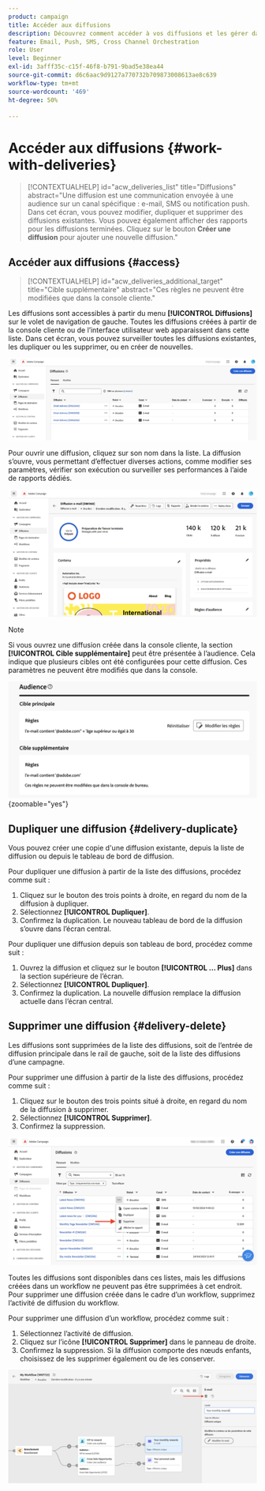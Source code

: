 ```yaml
---
product: campaign
title: Accéder aux diffusions
description: Découvrez comment accéder à vos diffusions et les gérer dans Campaign Web.
feature: Email, Push, SMS, Cross Channel Orchestration
role: User
level: Beginner
exl-id: 3afff35c-c15f-46f8-b791-9bad5e38ea44
source-git-commit: d6c6aac9d9127a770732b709873008613ae8c639
workflow-type: tm+mt
source-wordcount: '469'
ht-degree: 50%

---
```


# Accéder aux diffusions {#work-with-deliveries}

>[!CONTEXTUALHELP]
>id="acw_deliveries_list"
>title="Diffusions"
>abstract="Une diffusion est une communication envoyée à une audience sur un canal spécifique : e-mail, SMS ou notification push. Dans cet écran, vous pouvez modifier, dupliquer et supprimer des diffusions existantes. Vous pouvez également afficher des rapports pour les diffusions terminées. Cliquez sur le bouton **Créer une diffusion** pour ajouter une nouvelle diffusion."

## Accéder aux diffusions {#access}

>[!CONTEXTUALHELP]
>id="acw_deliveries_additional_target"
>title="Cible supplémentaire"
>abstract="Ces règles ne peuvent être modifiées que dans la console cliente."

Les diffusions sont accessibles à partir du menu **[!UICONTROL Diffusions]** sur le volet de navigation de gauche. Toutes les diffusions créées à partir de la console cliente ou de l’interface utilisateur web apparaissent dans cette liste. Dans cet écran, vous pouvez surveiller toutes les diffusions existantes, les dupliquer ou les supprimer, ou en créer de nouvelles.

![Liste des diffusions affichées dans l’interface](assets/deliveries-list.png)

Pour ouvrir une diffusion, cliquez sur son nom dans la liste. La diffusion s’ouvre, vous permettant d’effectuer diverses actions, comme modifier ses paramètres, vérifier son exécution ou surveiller ses performances à l’aide de rapports dédiés.

![Écran de détails de la diffusion affichant les paramètres et les rapports](assets/delivery-details.png)

>[!NOTE]
>
>Si vous ouvrez une diffusion créée dans la console cliente, la section **[!UICONTROL Cible supplémentaire]** peut être présentée à l’audience. Cela indique que plusieurs cibles ont été configurées pour cette diffusion. Ces paramètres ne peuvent être modifiés que dans la console.
>
>![Message d’avertissement concernant une configuration cible supplémentaire](assets/target-warning-audience.png){zoomable="yes"}

## Dupliquer une diffusion {#delivery-duplicate}

Vous pouvez créer une copie d&#39;une diffusion existante, depuis la liste de diffusion ou depuis le tableau de bord de diffusion.

Pour dupliquer une diffusion à partir de la liste des diffusions, procédez comme suit :

1. Cliquez sur le bouton des trois points à droite, en regard du nom de la diffusion à dupliquer.
1. Sélectionnez **[!UICONTROL Dupliquer]**.
1. Confirmez la duplication. Le nouveau tableau de bord de la diffusion s’ouvre dans l’écran central.

Pour dupliquer une diffusion depuis son tableau de bord, procédez comme suit :

1. Ouvrez la diffusion et cliquez sur le bouton **[!UICONTROL ... Plus]** dans la section supérieure de l’écran.
1. Sélectionnez **[!UICONTROL Dupliquer]**.
1. Confirmez la duplication. La nouvelle diffusion remplace la diffusion actuelle dans l’écran central.

## Supprimer une diffusion {#delivery-delete}

Les diffusions sont supprimées de la liste des diffusions, soit de l’entrée de diffusion principale dans le rail de gauche, soit de la liste des diffusions d’une campagne.

Pour supprimer une diffusion à partir de la liste des diffusions, procédez comme suit :

1. Cliquez sur le bouton des trois points situé à droite, en regard du nom de la diffusion à supprimer.
1. Sélectionnez **[!UICONTROL Supprimer]**.
1. Confirmez la suppression.

![Suppression d’une diffusion de l’interface de liste des diffusions](assets/delete-delivery-from-list.png)

Toutes les diffusions sont disponibles dans ces listes, mais les diffusions créées dans un workflow ne peuvent pas être supprimées à cet endroit. Pour supprimer une diffusion créée dans le cadre d’un workflow, supprimez l’activité de diffusion du workflow.

Pour supprimer une diffusion d’un workflow, procédez comme suit :

1. Sélectionnez l’activité de diffusion.
1. Cliquez sur l’icône **[!UICONTROL Supprimer]** dans le panneau de droite.
1. Confirmez la suppression. Si la diffusion comporte des nœuds enfants, choisissez de les supprimer également ou de les conserver.

![Supprimer une activité de diffusion dans un workflow](assets/delete-delivery-from-wf.png)